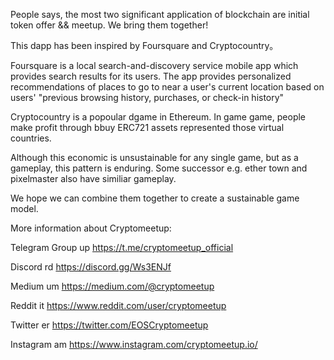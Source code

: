 People says, the most two significant application of blockchain are initial token offer && meetup. We bring them together!

This dapp has been inspired by Foursquare and Cryptocountry。

Foursquare is a local search-and-discovery service mobile app which provides search results for its users. The app provides personalized recommendations of places to go to near a user's current location based on users' "previous browsing history, purchases, or check-in history"

Cryptocountry is a popoular dgame in Ethereum. In game game, people make profit through bbuy ERC721 assets represented those virtual countries.

Although this economic is unsustainable for any single game, but as a gameplay, this pattern is enduring. Some successor e.g. ether town and pixelmaster also have similiar gameplay.

We hope we can combine them together to create a sustainable game model.

More information about Cryptomeetup:

Telegram Group up https://t.me/cryptomeetup_official

Discord rd https://discord.gg/Ws3ENJf

Medium um https://medium.com/@cryptomeetup

Reddit it https://www.reddit.com/user/cryptomeetup

Twitter er https://twitter.com/EOSCryptomeetup

Instagram am https://www.instagram.com/cryptomeetup.io/